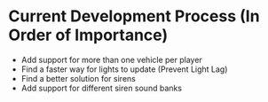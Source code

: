 <h1>Current Development Process (In Order of Importance)</h1>
<ul>
  <li>Add support for more than one vehicle per player</li>
  <li>Find a faster way for lights to update (Prevent Light Lag)</li>
  <li>Find a better solution for sirens</li>
  <li>Add support for different siren sound banks</li>
</ul>
